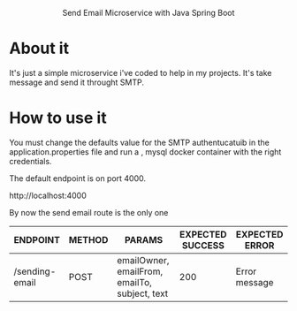 <p  style="text-align: center;" > Send Email Microservice with Java Spring Boot </p>

# About it

It's just a simple microservice i've coded to help in my projects. It's take message and send it throught SMTP.

# How to use it

You must change the defaults value for the SMTP authentucatuib in the application.properties file and run a , mysql docker container  with the right credentials.

The default endpoint is on port 4000.

http://localhost:4000

By now the send email route is the only one 

ENDPOINT | METHOD | PARAMS | EXPECTED SUCCESS | EXPECTED ERROR
---------|--------|--------|------------------|---------------|
/sending-email | POST | emailOwner, emailFrom, emailTo, subject, text | 200 | Error message